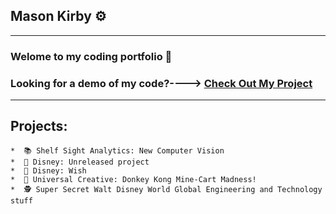 ## Mason Kirby ⚙️

---

### Welome to my coding portfolio 🙂

### Looking for a demo of my code?----> [Check Out My Project](https://github.com/Mason-programming/resume_code_examples/blob/main/code_python/demo.py)

---

## Projects:

    *  📚 Shelf Sight Analytics: New Computer Vision  
    *  💫 Disney: Unreleased project 
    *  💫 Disney: Wish
    *  🧭 Universal Creative: Donkey Kong Mine-Cart Madness! 
    *  🕵️‍ Super Secret Walt Disney World Global Engineering and Technology stuff